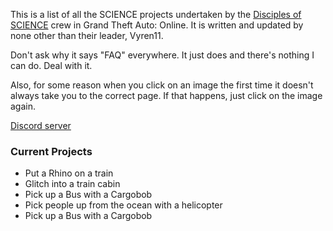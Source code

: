This is a list of all the SCIENCE projects undertaken by the [Disciples of SCIENCE](https://socialclub.rockstargames.com/crew/disciples_of_science) crew in Grand Theft Auto: Online. It is written and updated by none other than their leader, <span>Vyren11</span>. 

Don't ask why it says "FAQ" everywhere. It just does and there's nothing I can do. Deal with it. 

Also, for some reason when you click on an image the first time it doesn't always take you to the correct page. If that happens, just click on the image again. 

[Discord server](https://discord.gg/4GHBDpf)

### Current Projects
* Put a Rhino on a train
* Glitch into a train cabin
* Pick up a Bus with a Cargobob
* Pick people up from the ocean with a helicopter
* Pick up a Bus with a Cargobob